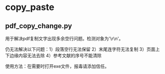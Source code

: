 # copy_paste

## pdf_copy_change.py 

用于解决pdf复制文字出现多余空行问题。检测对象为'\r\n'。

仍无法解决以下问题：1）段落空行无法保留 2）末尾连字符无法复制 3）页面上下边缘内容无法去除 4）参考文献的序号不能清除

使用方法：在需要时打开exe文件，报毒请添加信任。
